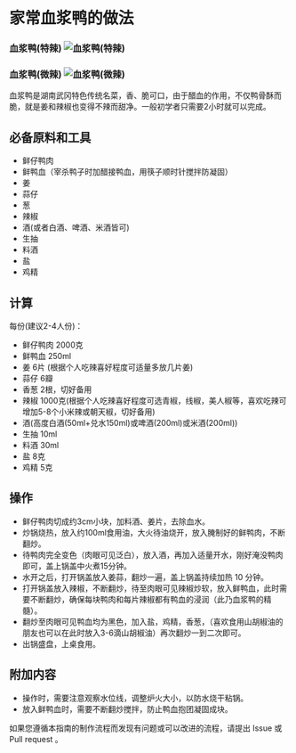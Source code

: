 # 家常血浆鸭的做法

### 血浆鸭(特辣) ![血浆鸭(特辣)](./血浆鸭(特辣).jpg)
### 血浆鸭(微辣) ![血浆鸭(微辣)](./血浆鸭(微辣).jpg)

血浆鸭是湖南武冈特色传统名菜，香、脆可口，由于醋血的作用，不仅鸭骨酥而脆，就是姜和辣椒也变得不辣而甜净。一般初学者只需要2小时就可以完成。

## 必备原料和工具

- 鲜仔鸭肉
- 鲜鸭血（宰杀鸭子时加醋接鸭血，用筷子顺时针搅拌防凝固）
- 姜
- 蒜仔
- 葱
- 辣椒
- 酒(或者白酒、啤酒、米酒皆可)
- 生抽
- 料酒
- 盐
- 鸡精

## 计算

每份(建议2-4人份)：

- 鲜仔鸭肉 2000克
- 鲜鸭血 250ml
- 姜 6片 (根据个人吃辣喜好程度可适量多放几片姜)
- 蒜仔 6瓣
- 香葱 2根，切好备用
- 辣椒 1000克(根据个人吃辣喜好程度可选青椒，线椒，美人椒等，喜欢吃辣可增加5-8个小米辣或朝天椒，切好备用)
- 酒(高度白酒(50ml+兑水150ml)或啤酒(200ml)或米酒(200ml))
- 生抽 10ml
- 料酒 30ml
- 盐 8克
- 鸡精 5克

## 操作

- 鲜仔鸭肉切成约3cm小块，加料酒、姜片，去除血水。
- 炒锅烧热，放入约100ml食用油，大火待油烧开，放入腌制好的鲜鸭肉，不断翻炒。
- 待鸭肉完全变色（肉眼可见泛白），放入酒，再加入适量开水，刚好淹没鸭肉即可，盖上锅盖中火煮15分钟。
- 水开之后，打开锅盖放入姜蒜，翻炒一遍，盖上锅盖持续加热 10 分钟。
- 打开锅盖放入辣椒，不断翻炒，待至肉眼可见辣椒炒软，放入鲜鸭血，此时需要不断翻炒，确保每块鸭肉和每片辣椒都有鸭血的浸润（此乃血浆鸭的精髓）。
- 翻炒至肉眼可见鸭血均为黑色，加入盐，鸡精，香葱，（喜欢食用山胡椒油的朋友也可以在此时放入3-6滴山胡椒油）再次翻炒一到二次即可。
- 出锅盛盘，上桌食用。

## 附加内容

- 操作时，需要注意观察水位线，调整炉火大小，以防水烧干粘锅。
- 放入鲜鸭血时，需要不断翻炒搅拌，防止鸭血抱团凝固成块。



如果您遵循本指南的制作流程而发现有问题或可以改进的流程，请提出 Issue 或 Pull request 。

